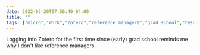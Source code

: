 ---date: 2022-06-20T07:50:40-04:00title: ""tags: ["micro","Work","Zotero","reference managers","grad school","research"]---Logging into Zotero for the first time since (early) grad school reminds me why I don't like reference managers.